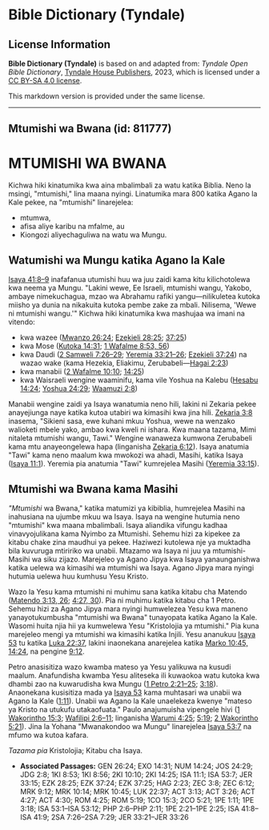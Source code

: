 # Bible Dictionary (Tyndale)

## License Information

**Bible Dictionary (Tyndale)** is based on and adapted from: _Tyndale Open Bible Dictionary_, [Tyndale House Publishers](https://tyndaleopenresources.com/), 2023, which is licensed under a [CC BY-SA 4.0 license](https://creativecommons.org/licenses/by-sa/4.0/legalcode.en).

This markdown version is provided under the same license.



--------------------------------

## Mtumishi wa Bwana (id: 811777)

MTUMISHI WA BWANA
=================

Kichwa hiki kinatumika kwa aina mbalimbali za watu katika Biblia. Neno la msingi, "mtumishi," lina maana nyingi. Linatumika mara 800 katika Agano la Kale pekee, na "mtumishi" linarejelea:

* mtumwa,
* afisa aliye karibu na mfalme, au
* Kiongozi aliyechaguliwa na watu wa Mungu.

Watumishi wa Mungu katika Agano la Kale
---------------------------------------

[Isaya 41:8–9](https://ref.ly/Isa41:8-Isa41:9) inafafanua utumishi huu wa juu zaidi kama kitu kilichotolewa kwa neema ya Mungu. "Lakini wewe, Ee Israeli, mtumishi wangu, Yakobo, ambaye nimekuchagua, mzao wa Abrahamu rafiki yangu—nilikuletea kutoka miisho ya dunia na nikakuita kutoka pembe zake za mbali. Nilisema, 'Wewe ni mtumishi wangu.'" Kichwa hiki kinatumika kwa mashujaa wa imani na vitendo:

* kwa wazee ([Mwanzo 26:24](https://ref.ly/Gen26:24); [Ezekieli 28:25](https://ref.ly/Ezek28:25); [37:25](https://ref.ly/Ezek37:25))
* kwa Mose ([Kutoka 14:31](https://ref.ly/Exod14:31); [1 Wafalme 8:53, 56](https://ref.ly/1Kgs8:53,1Kgs8:56))
* kwa Daudi ([2 Samweli 7:26–29](https://ref.ly/2Sam7:26-2Sam7:29); [Yeremia 33:21–26](https://ref.ly/Jer33:21-Jer33:26); [Ezekieli 37:24](https://ref.ly/Ezek37:24)) na wazao wake (kama Hezekia, Eliakimu, Zerubabeli—[Hagai 2:23](https://ref.ly/Hag2:23))
* kwa manabii ([2 Wafalme 10:10](https://ref.ly/2Kgs10:10); [14:25](https://ref.ly/2Kgs14:25))
* kwa Waisraeli wengine waaminifu, kama vile Yoshua na Kalebu ([Hesabu 14:24](https://ref.ly/Num14:24); [Yoshua 24:29](https://ref.ly/Josh24:29); [Waamuzi 2:8](https://ref.ly/Judg2:8))

Manabii wengine zaidi ya Isaya wanatumia neno hili, lakini ni Zekaria pekee anayejiunga naye katika kutoa utabiri wa kimasihi kwa jina hili. [Zekaria 3:8](https://ref.ly/Zech3:8) inasema, "Sikieni sasa, ewe kuhani mkuu Yoshua, wewe na wenzako walioketi mbele yako, ambao kwa kweli ni ishara. Kwa maana tazama, Mimi nitaleta mtumishi wangu, Tawi." Wengine wanaweza kumwona Zerubabeli kama mtu anayeongelewa hapa (linganisha [Zekaria 6:12](https://ref.ly/Zech6:12)). Isaya anatumia "Tawi" kama neno maalum kwa mwokozi wa ahadi, Masihi, katika Isaya ([Isaya 11:1](https://ref.ly/Isa11:1)). Yeremia pia anatumia "Tawi" kumrejelea Masihi ([Yeremia 33:15](https://ref.ly/Jer33:15)).

Mtumishi wa Bwana kama Masihi
-----------------------------

*"Mtumishi* wa Bwana," katika matumizi ya kibiblia, humrejelea Masihi na inahusiana na ujumbe mkuu wa Isaya. Isaya na wengine hutumia neno "mtumishi" kwa maana mbalimbali. Isaya aliandika vifungu kadhaa vinavyojulikana kama Nyimbo za Mtumishi. Sehemu hizi za kipekee za kitabu chake zina maudhui ya pekee. Haziwezi kutolewa nje ya muktadha bila kuvuruga mtiririko wa unabii. Mtazamo wa Isaya ni juu ya mtumishi\-Masihi wa siku zijazo. Marejeleo ya Agano Jipya kwa Isaya yanaunganishwa katika uelewa wa kimasihi wa mtumishi wa Isaya. Agano Jipya mara nyingi hutumia uelewa huu kumhusu Yesu Kristo.

Wazo la Yesu kama mtumishi ni muhimu sana katika kitabu cha Matendo ([Matendo 3:13, 26](https://ref.ly/Acts3:13,Acts3:26); [4:27, 30](https://ref.ly/Acts4:27,Acts4:30)). Pia ni muhimu katika kitabu cha 1 Petro. Sehemu hizi za Agano Jipya mara nyingi humwelezea Yesu kwa maneno yanayotukumbusha "mtumishi wa Bwana" tunayopata katika Agano la Kale. Wasomi huita njia hii ya kumwelewa Yesu "Kristolojia ya mtumishi." Pia kuna marejeleo mengi ya mtumishi wa kimasihi katika Injili. Yesu ananukuu [Isaya 53](https://ref.ly/Isa53:1-Isa53:12) tu katika [Luka 22:37](https://ref.ly/Luke22:37), lakini inaonekana anarejelea katika [Marko 10:45, 14:24](https://ref.ly/Mark10:45,Mark10:14), na pengine [9:12](https://ref.ly/Mark9:12).

Petro anasisitiza wazo kwamba mateso ya Yesu yalikuwa na kusudi maalum. Anafundisha kwamba Yesu aliteseka ili kuwaokoa watu kutoka kwa dhambi zao na kuwarudisha kwa Mungu ([1 Petro 2:21–25](https://ref.ly/1Pet2:21-1Pet2:25); [3:18](https://ref.ly/1Pet3:18)). Anaonekana kusisitiza mada ya [Isaya 53](https://ref.ly/Isa53:1-Isa53:12) kama muhtasari wa unabii wa Agano la Kale ([1:11](https://ref.ly/1Pet1:11)). Unabii wa Agano la Kale unaelekeza kwenye "mateso ya Kristo na utukufu utakaofuata." Paulo anajumuisha vipengele hivi ([1 Wakorintho 15:3](https://ref.ly/1Cor15:3); [Wafilipi 2:6–11](https://ref.ly/Phil2:6-Phil2:11); linganisha [Warumi 4:25](https://ref.ly/Rom4:25); [5:19](https://ref.ly/Rom5:19); [2 Wakorintho 5:21](https://ref.ly/2Cor5:21)). Jina la Yohana "Mwanakondoo wa Mungu" linarejelea [Isaya 53:7](https://ref.ly/Isa53:7) na mfumo wa kutoa kafara.

*Tazama pia* Kristolojia; Kitabu cha Isaya.

* **Associated Passages:** GEN 26:24; EXO 14:31; NUM 14:24; JOS 24:29; JDG 2:8; 1KI 8:53; 1KI 8:56; 2KI 10:10; 2KI 14:25; ISA 11:1; ISA 53:7; JER 33:15; EZK 28:25; EZK 37:24; EZK 37:25; HAG 2:23; ZEC 3:8; ZEC 6:12; MRK 9:12; MRK 10:14; MRK 10:45; LUK 22:37; ACT 3:13; ACT 3:26; ACT 4:27; ACT 4:30; ROM 4:25; ROM 5:19; 1CO 15:3; 2CO 5:21; 1PE 1:11; 1PE 3:18; ISA 53:1–ISA 53:12; PHP 2:6–PHP 2:11; 1PE 2:21–1PE 2:25; ISA 41:8–ISA 41:9; 2SA 7:26–2SA 7:29; JER 33:21–JER 33:26

